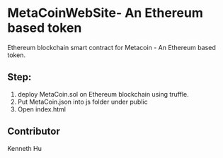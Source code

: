 # MetaCoinWebSite- An Ethereum based token

Ethereum blockchain smart contract for Metacoin - An Ethereum based token.  

## Step: 
1. deploy MetaCoin.sol on Ethereum blockchain using truffle.
2. Put MetaCoin.json into js folder under public
3. Open index.html

## Contributor

Kenneth Hu 

